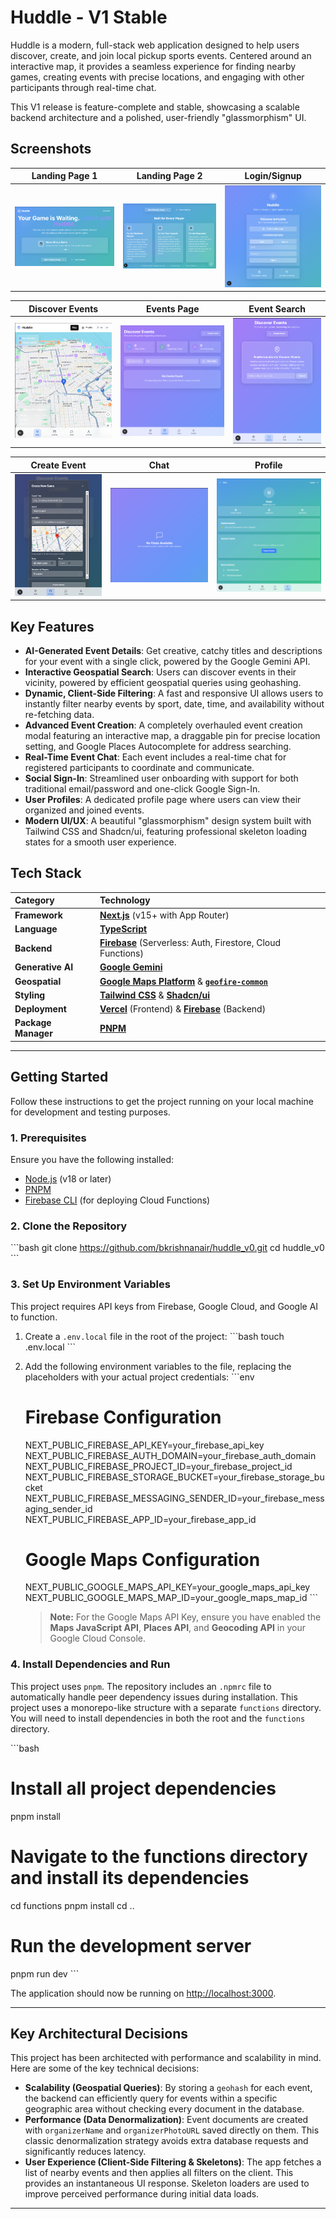 # Huddle - V1 Stable

Huddle is a modern, full-stack web application designed to help users discover, create, and join local pickup sports events. Centered around an interactive map, it provides a seamless experience for finding nearby games, creating events with precise locations, and engaging with other participants through real-time chat.

This V1 release is feature-complete and stable, showcasing a scalable backend architecture and a polished, user-friendly "glassmorphism" UI.

## Screenshots

| Landing Page 1 | Landing Page 2 | Login/Signup |
| :---: | :---: | :---: |
| ![alt text](Pages/landingpage-1.png) | ![alt text](Pages/landingpage-2.png) | ![alt text](Pages/old/image-5.png) |

| Discover Events | Events Page | Event Search |
| :---: | :---: | :---: |
| ![alt text](Pages/old/image-4.png) | ![alt text](Pages/old/image-1.png) | ![alt text](Pages/old/image-6.png) |

| Create Event | Chat | Profile |
| :---: | :---: | :---: |
| ![alt text](Pages/old/image-7.png) | ![alt text](Pages/old/image-3.png) | ![alt text](Pages/old/image.png) |


## Key Features
*   **AI-Generated Event Details**: Get creative, catchy titles and descriptions for your event with a single click, powered by the Google Gemini API.
*   **Interactive Geospatial Search**: Users can discover events in their vicinity, powered by efficient geospatial queries using geohashing.
*   **Dynamic, Client-Side Filtering**: A fast and responsive UI allows users to instantly filter nearby events by sport, date, time, and availability without re-fetching data.
*   **Advanced Event Creation**: A completely overhauled event creation modal featuring an interactive map, a draggable pin for precise location setting, and Google Places Autocomplete for address searching.
*   **Real-Time Event Chat**: Each event includes a real-time chat for registered participants to coordinate and communicate.
*   **Social Sign-In**: Streamlined user onboarding with support for both traditional email/password and one-click Google Sign-In.
*   **User Profiles**: A dedicated profile page where users can view their organized and joined events.
*   **Modern UI/UX**: A beautiful "glassmorphism" design system built with Tailwind CSS and Shadcn/ui, featuring professional skeleton loading states for a smooth user experience.

## Tech Stack

| Category      | Technology                                                                                             |
| :------------ | :----------------------------------------------------------------------------------------------------- |
| **Framework** | [**Next.js**](https://nextjs.org/) (v15+ with App Router)                                                |
| **Language**  | [**TypeScript**](https://www.typescriptlang.org/)                                                      |
| **Backend**   | [**Firebase**](https://firebase.google.com/) (Serverless: Auth, Firestore, Cloud Functions)              |
| **Generative AI** | [**Google Gemini**](https://ai.google.dev/)                               |
| **Geospatial**| [**Google Maps Platform**](https://developers.google.com/maps) & [**`geofire-common`**](https://github.com/firebase/geofire-js) |
| **Styling**   | [**Tailwind CSS**](https://tailwindcss.com/) & [**Shadcn/ui**](https://ui.shadcn.com/)                   |
| **Deployment**| [**Vercel**](https://vercel.com/) (Frontend) & [**Firebase**](https://firebase.google.com/) (Backend)    |
| **Package Manager**| [**PNPM**](https://pnpm.io/)                                                                           |

---

## Getting Started

Follow these instructions to get the project running on your local machine for development and testing purposes.

### 1. Prerequisites

Ensure you have the following installed:
*   [Node.js](https://nodejs.org/) (v18 or later)
*   [PNPM](https://pnpm.io/installation)
*   [Firebase CLI](https://firebase.google.com/docs/cli) (for deploying Cloud Functions)

### 2. Clone the Repository

\`\`\`bash
git clone https://github.com/bkrishnanair/huddle_v0.git
cd huddle_v0
\`\`\`

### 3. Set Up Environment Variables

This project requires API keys from Firebase, Google Cloud, and Google AI to function.


1.  Create a `.env.local` file in the root of the project:
    \`\`\`bash
    touch .env.local
    \`\`\`
2.  Add the following environment variables to the file, replacing the placeholders with your actual project credentials:
    \`\`\`env
    # Firebase Configuration
    NEXT_PUBLIC_FIREBASE_API_KEY=your_firebase_api_key
    NEXT_PUBLIC_FIREBASE_AUTH_DOMAIN=your_firebase_auth_domain
    NEXT_PUBLIC_FIREBASE_PROJECT_ID=your_firebase_project_id
    NEXT_PUBLIC_FIREBASE_STORAGE_BUCKET=your_firebase_storage_bucket
    NEXT_PUBLIC_FIREBASE_MESSAGING_SENDER_ID=your_firebase_messaging_sender_id
    NEXT_PUBLIC_FIREBASE_APP_ID=your_firebase_app_id

    # Google Maps Configuration
    NEXT_PUBLIC_GOOGLE_MAPS_API_KEY=your_google_maps_api_key
    NEXT_PUBLIC_GOOGLE_MAPS_MAP_ID=your_google_maps_map_id
    \`\`\`
    > **Note:** For the Google Maps API Key, ensure you have enabled the **Maps JavaScript API**, **Places API**, and **Geocoding API** in your Google Cloud Console.

### 4. Install Dependencies and Run

This project uses `pnpm`. The repository includes an `.npmrc` file to automatically handle peer dependency issues during installation.
This project uses a monorepo-like structure with a separate `functions` directory. You will need to install dependencies in both the root and the `functions` directory.

\`\`\`bash
# Install all project dependencies
pnpm install
# Navigate to the functions directory and install its dependencies
cd functions
pnpm install
cd ..

# Run the development server
pnpm run dev
\`\`\`

The application should now be running on [http://localhost:3000](http://localhost:3000).

---

## Key Architectural Decisions

This project has been architected with performance and scalability in mind. Here are some of the key technical decisions:

*   **Scalability (Geospatial Queries)**: By storing a `geohash` for each event, the backend can efficiently query for events within a specific geographic area without checking every document in the database.
*   **Performance (Data Denormalization)**: Event documents are created with `organizerName` and `organizerPhotoURL` saved directly on them. This classic denormalization strategy avoids extra database requests and significantly reduces latency.
*   **User Experience (Client-Side Filtering & Skeletons)**: The app fetches a list of nearby events and then applies all filters on the client. This provides an instantaneous UI response. Skeleton loaders are used to improve perceived performance during initial data loads.
---
